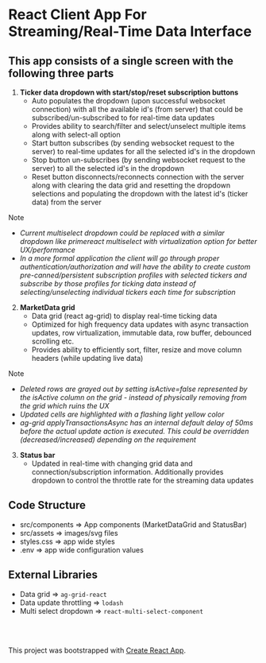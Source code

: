 # React Client App For Streaming/Real-Time Data Interface

## This app consists of a single screen with the following three parts

1. **Ticker data dropdown with start/stop/reset subscription buttons**
   - Auto populates the dropdown (upon successful websocket connection) with all the available id's (from server) that could be subscribed/un-subscribed to for real-time data updates
   - Provides ability to search/filter and select/unselect multiple items along with select-all option
   - Start button subscribes (by sending websocket request to the server) to real-time updates for all the selected id's in the dropdown
   - Stop button un-subscribes (by sending websocket request to the server) to all the selected id's in the dropdown
   - Reset button disconnects/reconnects connection with the server along with clearing the data grid and resetting the dropdown selections and populating the dropdown with the latest id's (ticker data) from the server
> [!NOTE] 
> * _Current multiselect dropdown could be replaced with a similar dropdown like primereact multiselect with virtualization option for better UX/performance_
> * _In a more formal application the client will go through proper authentication/authorization and will have the ability to create custom pre-canned/persistent subscription profiles with selected tickers and subscribe by those profiles for ticking data instead of selecting/unselecting individual tickers each time for subscription_


2. **MarketData grid**
   - Data grid (react ag-grid) to display real-time ticking data
   - Optimized for high frequency data updates with async transaction updates, row virtualization, immutable data, row buffer, debounced scrolling etc.
   - Provides ability to efficiently sort, filter, resize and move column headers (while updating live data)
> [!NOTE] 
> * _Deleted rows are grayed out by setting isActive=false represented by the isActive column on the grid - instead of physically removing from the grid which ruins the UX_
> * _Updated cells are highlighted with a flashing light yellow color_
> * _ag-grid applyTransactionsAsync has an internal default delay of 50ms before the actual update action is executed. This could be overridden (decreased/increased) depending on the requirement_

3. **Status bar**
   - Updated in real-time with changing grid data and connection/subscription information. Additionally provides dropdown to control the throttle rate for the streaming data updates

## Code Structure

- src/components => App components (MarketDataGrid and StatusBar)
- src/assets => images/svg files
- styles.css => app wide styles
- .env => app wide configuration values

## External Libraries

- Data grid => ```ag-grid-react```
- Data update throttling => ```lodash```
- Multi select dropdown => ```react-multi-select-component```

<br />
<br />

This project was bootstrapped with [Create React App](https://github.com/facebook/create-react-app).
